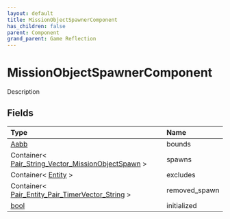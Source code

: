 ```yaml
---
layout: default
title: MissionObjectSpawnerComponent
has_children: false
parent: Component
grand_parent: Game Reflection
---
```

# MissionObjectSpawnerComponent
Description 

## Fields

| Type | Name |
|:----------|:--------------|
| [Aabb](/riftbreaker-wiki/docs/game-reflection/classes/aabb/) | bounds |
| Container< [Pair_String_Vector_MissionObjectSpawn](/riftbreaker-wiki/docs/game-reflection/classes/pair__string__vector__mission_object_spawn/) > | spawns |
| Container< [Entity](/riftbreaker-wiki/docs/game-reflection/classes/entity/) > | excludes |
| Container< [Pair_Entity_Pair_TimerVector_String](/riftbreaker-wiki/docs/game-reflection/classes/pair__entity__pair__timer_vector__string/) > | removed_spawn |
| [bool](/riftbreaker-wiki/docs/game-reflection/components/bool/) | initialized |

